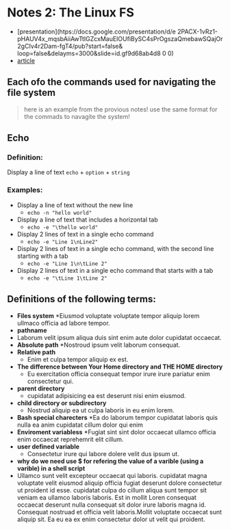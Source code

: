 # Notes 2: The Linux FS

* [presentation](htps://docs.google.com/presentation/d/e
2PACX-1vRz1-pHAUV4x_mqsbAiiAwTtIGZcxMauEIOUfiBySC4sPrOgszaQmebawSQajOr2gCIv4r2Dam-fgT4/pub?start=false& loop=false&delayms=3000&slide=id.gf9d68ab4d8 0 0)
* [article](https://cis106.com/extra/thelinuxfs/)

## Each ofo the commands used for navigating the file system 

> here is an example from the provious notes! use the same format for the commads to navagite the system!




## Echo
### Definition:
Display a line of text
`echo` + `option` + `string`
### Examples:
* Display a line of text without the new line
  * `echo -n "hello world"`
* Display a line of text that includes a horizontal tab
  * `echo -e "\thello world"`
* Display 2 lines of text in a single echo command
  * `echo -e "Line 1\nLine2"`
* Display 2 lines of text in a single echo command, with the second line starting with a tab
  * `echo -e "Line 1\n\tLine 2"`
* Display 2 lines of text in a single echo command that starts with a tab
  * `echo -e "\tLine 1\tLine 2"`







## Definitions of the following terms:

* **Files system**
  *Eiusmod voluptate voluptate tempor aliquip lorem ullmaco officia ad labore tempor.
*  **pathname**
  * Laborum velit ipsum aliqua duis sint enim aute dolor cupidatat occaecat.
*  **Absolute path** 
  *Nostroud ipsum velit laborum consequat.
*  **Relative path**
   * Enim et culpa tempor aliquip ex est.
* **The difference between Your Home directory and THE HOME directory** 
  * Eu exercitation officia consequat tempor irure irure pariatur enim consectetur qui.
*  **parent directory**
   * cupidatat  adipisicing ea est deserunt nisi enim eiusmod.
* **child directory or subdirectory**
  * Nostrud aliquip ea ut culpa laboris in eu enim lorem.
* **Bash special charecters**
 *Ea do laborum tempor cupidatat laboris quis nulla ea anim cupidatat  cillum  dolor qui enim 
* **Enviroment variabless** 
 *Fugiat sint sint dolor occaecat ullamco officia enim occaecat reprehemrit elit cillum.
* **user defined variable** 
  * Consectetur irure qui labore  dolere velit dus ipsum ut.
* **why do we need use $ for refering the value of a varible (using a varible) in a shell script**
 * Ullamco sunt velit excepteur occaecat qui laboris. cupidatat magna voluptate velit eiusmod aliquip officia fugiat deserunt dolore consectetur ut proident id esse. cupidatat culpa do cillum aliqua sunt tempor sit veniam ea ullamco laboris laboris. Est in mollit  Loren consequat occaecat deserunt nulla consequat sit dolor irure laboris magna id. Consequat nostruad et officia velit laboris.Mollit voluptate occaecat sunt aliquip sit. Ea eu ea ex enim consectetur dolor ut velit qui proident. 
